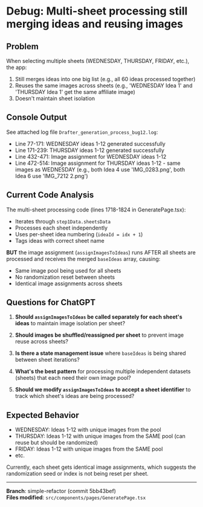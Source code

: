 # Debug: Multi-sheet processing still merging ideas and reusing images

## Problem

When selecting multiple sheets (WEDNESDAY, THURSDAY, FRIDAY, etc.), the app:
1. Still merges ideas into one big list (e.g., all 60 ideas processed together)
2. Reuses the same images across sheets (e.g., 'WEDNESDAY Idea 1' and 'THURSDAY Idea 1' get the same affiliate image)
3. Doesn't maintain sheet isolation

## Console Output

See attached log file `Drafter_generation_process_bug12.log`:
- Line 77-171: WEDNESDAY ideas 1-12 generated successfully
- Line 171-239: THURSDAY ideas 1-12 generated successfully  
- Line 432-471: Image assignment for WEDNESDAY ideas 1-12
- Line 472-514: Image assignment for THURSDAY ideas 1-12 - same images as WEDNESDAY (e.g., both Idea 4 use 'IMG_0283.png', both Idea 6 use 'IMG_7212 2.png')

## Current Code Analysis

The multi-sheet processing code (lines 1718-1824 in GeneratePage.tsx):
- Iterates through `step1Data.sheetsData`
- Processes each sheet independently
- Uses per-sheet idea numbering (`ideaId = idx + 1`)
- Tags ideas with correct sheet name

**BUT** the image assignment (`assignImagesToIdeas`) runs AFTER all sheets are processed and receives the merged `baseIdeas` array, causing:
- Same image pool being used for all sheets
- No randomization reset between sheets
- Identical image assignments across sheets

## Questions for ChatGPT

1. **Should `assignImagesToIdeas` be called separately for each sheet's ideas** to maintain image isolation per sheet?

2. **Should images be shuffled/reassigned per sheet** to prevent image reuse across sheets?

3. **Is there a state management issue** where `baseIdeas` is being shared between sheet iterations?

4. **What's the best pattern** for processing multiple independent datasets (sheets) that each need their own image pool?

5. **Should we modify `assignImagesToIdeas` to accept a sheet identifier** to track which sheet's ideas are being processed?

## Expected Behavior

- WEDNESDAY: Ideas 1-12 with unique images from the pool
- THURSDAY: Ideas 1-12 with unique images from the SAME pool (can reuse but should be randomized)
- FRIDAY: Ideas 1-12 with unique images from the SAME pool
- etc.

Currently, each sheet gets identical image assignments, which suggests the randomization seed or index is not being reset per sheet.

---

**Branch**: simple-refactor (commit 5bb43bef)  
**Files modified**: `src/components/pages/GeneratePage.tsx`

